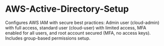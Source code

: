# AWS-Active-Directory-Setup
Configures AWS IAM with secure best practices: Admin user (cloud-admin) with full access, standard user (cloud-user) with limited access, MFA enabled for all users, and root account secured (MFA, no access keys). Includes group-based permissions setup.

